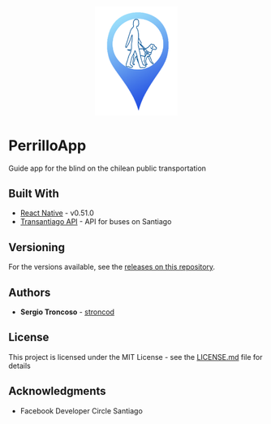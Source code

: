 <p align="center"><img width=32.5% src="https://raw.githubusercontent.com/stroncod/PerrilloApp/master/logo.png"></p>

# PerrilloApp

Guide app for the blind on the chilean public transportation

## Built With

* [React Native](https://facebook.github.io/react-native/) - v0.51.0
* [Transantiago API](https://gist.github.com/radutzan/a29aa8fb30b1b866bd0bc44d65a3676e) - API for buses on Santiago


## Versioning

For the versions available, see the [releases on this repository](https://github.com/stroncod/PerrilloApp/releases). 

## Authors

* **Sergio Troncoso** - [stroncod](https://github.com/stroncod)

## License

This project is licensed under the MIT License - see the [LICENSE.md](LICENSE.md) file for details

## Acknowledgments

* Facebook Developer Circle Santiago 


